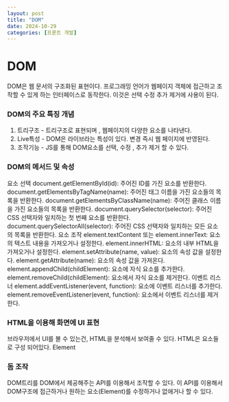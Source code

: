 ```yaml
---
layout: post
title: "DOM"
date: 2024-10-29
categories: [프론트 개발]
---
```


# DOM
DOM은 웹 문서의 구조화된 표현이다. 프로그래밍 언어가 웹페이지 객체에 접근하고 조작할 수 있게 하는 인터페이스로
동작한다. 이것은 선택 수정 추가 제거에 사용이 된다.

### DOM의 주요 특징 개념
1. 트리구조 - 트리구조로 표현되며 , 웹페이지의 다양한 요소를 나타낸다.
2. Live특성 - DOM은 라이브라는 특성이 있다. 변경 즉시 웹 페이지에 반영된다.
3. 조작기능 - JS를 통해 DOM요소를 선택, 수정 , 추가 제거 할 수 있다.

### DOM의 메서드 및 속성
요소 선택
document.getElementById(id): 주어진 ID를 가진 요소를 반환한다.
document.getElementsByTagName(name): 주어진 태그 이름을 가진 요소들의 목록을 반환한다.
document.getElementsByClassName(name): 주어진 클래스 이름을 가진 요소들의 목록을 반환한다.
document.querySelector(selector): 주어진 CSS 선택자와 일치하는 첫 번째 요소를 반환한다.
document.querySelectorAll(selector): 주어진 CSS 선택자와 일치하는 모든 요소의 목록을 반환한다.
요소 조작
element.textContent 또는 element.innerText: 요소의 텍스트 내용을 가져오거나 설정한다.
element.innerHTML: 요소의 내부 HTML을 가져오거나 설정한다.
element.setAttribute(name, value): 요소의 속성 값을 설정한다.
element.getAttribute(name): 요소의 속성 값을 가져온다.
element.appendChild(childElement): 요소에 자식 요소를 추가한다.
element.removeChild(childElement): 요소에서 자식 요소를 제거한다.
이벤트 리스너
element.addEventListener(event, function): 요소에 이벤트 리스너를 추가한다.
element.removeEventListener(event, function): 요소에서 이벤트 리스너를 제거한다.

### HTML을 이용해 화면에 UI 표현
브라우저에서 UI를 볼 수 있는건, HTML을 분석해서 보여줄 수 있다. 
HTML은 요소들로 구성 되어있다. Element

### 돔 조작
DOM트리를 DOM에서 제공해주는 API를 이용해서 조작할 수 있다.
이 API를 이용해서 DOM구조에 접근하거나 원하는 요소(Element)를 수정하거나 없애거나 할 수 있다.